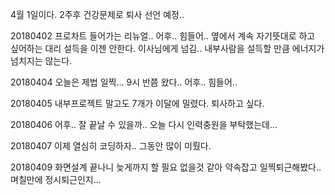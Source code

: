 4월 1일이다. 2주후 건강문제로 퇴사 선언 예정..  

20180402 프로차트 들어가는 리뉴얼.. 어후.. 힘들어.. 옆에서 계속 자기뜻대로 하고 싶어하는 대리 설득을 이젠 안한다. 이사님에게 넘김.. 내부사람을 설득할 만큼 에너지가 넘치지는 않는다.  

20180404 오늘은 제법 일찍... 9시 반쯤 왔다.. 어후.. 힘들어..  

20180405 내부프로젝트 말고도 7개가 이달에 밀렸다. 퇴사하고 싶다.  

20180406 어후.. 잘 끝날 수 있을까.. 오늘 다시 인력충원을 부탁했는데...

20180407 이제 열심히 코딩하자.. 그동안 많이 미뤘다.  

20180409 화면설계 끝나니 늦게까지 할 필요 없을것 같아 약속잡고 일찍퇴근해봤다.. 며칠만에 정시퇴근인지...  
